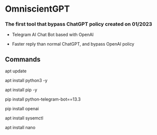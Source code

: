 # OmniscientGPT
### The first tool that bypass ChatGPT policy created on 01/2023

- Telegram AI Chat Bot based with OpenAI

- Faster reply than normal ChatGPT, and bypass OpenAI policy


Commands
-


apt update 

apt install python3 -y

apt install pip -y

pip install python-telegram-bot==13.3

pip install openai

apt install sysemctl

apt install nano
